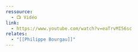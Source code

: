 ```yaml
---
ressource:
  - 📺 Vidéo
link:
  - https://www.youtube.com/watch?v=eaTrvMI56sc
relates:
  - "[[Philippe Bourgau]]"
---
```

